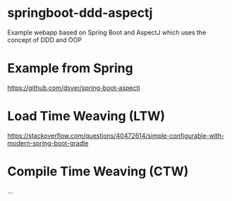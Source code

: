 # springboot-ddd-aspectj
Example webapp based on Spring Boot and AspectJ which uses the concept of DDD and OOP

# Example from Spring
https://github.com/dsyer/spring-boot-aspectj

# Load Time Weaving (LTW)
https://stackoverflow.com/questions/40472614/simple-configurable-with-modern-spring-boot-gradle

# Compile Time Weaving (CTW)
...